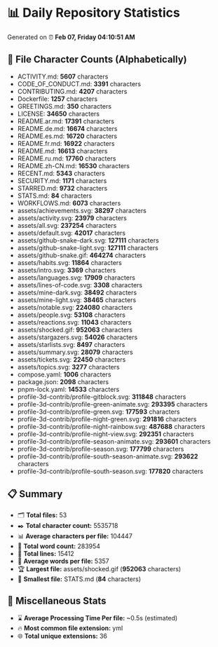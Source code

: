 # 📊 Daily Repository Statistics
Generated on ⏰ **Feb 07, Friday 04:10:51 AM**

## 📂 File Character Counts (Alphabetically)
- ACTIVITY.md: **5607** characters
- CODE_OF_CONDUCT.md: **3391** characters
- CONTRIBUTING.md: **4207** characters
- Dockerfile: **1257** characters
- GREETINGS.md: **350** characters
- LICENSE: **34650** characters
- README.ar.md: **17391** characters
- README.de.md: **16674** characters
- README.es.md: **16720** characters
- README.fr.md: **16922** characters
- README.md: **16613** characters
- README.ru.md: **17760** characters
- README.zh-CN.md: **16530** characters
- RECENT.md: **5343** characters
- SECURITY.md: **1171** characters
- STARRED.md: **9732** characters
- STATS.md: **84** characters
- WORKFLOWS.md: **6073** characters
- assets/achievements.svg: **38297** characters
- assets/activity.svg: **23979** characters
- assets/all.svg: **237254** characters
- assets/default.svg: **42017** characters
- assets/github-snake-dark.svg: **127111** characters
- assets/github-snake-light.svg: **127111** characters
- assets/github-snake.gif: **464274** characters
- assets/habits.svg: **11864** characters
- assets/intro.svg: **3369** characters
- assets/languages.svg: **17909** characters
- assets/lines-of-code.svg: **3308** characters
- assets/mine-dark.svg: **38492** characters
- assets/mine-light.svg: **38465** characters
- assets/notable.svg: **224080** characters
- assets/people.svg: **53108** characters
- assets/reactions.svg: **11043** characters
- assets/shocked.gif: **952063** characters
- assets/stargazers.svg: **54026** characters
- assets/starlists.svg: **8497** characters
- assets/summary.svg: **28079** characters
- assets/tickets.svg: **22450** characters
- assets/topics.svg: **3277** characters
- compose.yaml: **1006** characters
- package.json: **2098** characters
- pnpm-lock.yaml: **14533** characters
- profile-3d-contrib/profile-gitblock.svg: **311848** characters
- profile-3d-contrib/profile-green-animate.svg: **293395** characters
- profile-3d-contrib/profile-green.svg: **177593** characters
- profile-3d-contrib/profile-night-green.svg: **291816** characters
- profile-3d-contrib/profile-night-rainbow.svg: **487688** characters
- profile-3d-contrib/profile-night-view.svg: **292351** characters
- profile-3d-contrib/profile-season-animate.svg: **293601** characters
- profile-3d-contrib/profile-season.svg: **177799** characters
- profile-3d-contrib/profile-south-season-animate.svg: **293622** characters
- profile-3d-contrib/profile-south-season.svg: **177820** characters

## 📋 Summary
- 🗂️ **Total files:** 53
- ✒️ **Total character count:** 5535718
- 📊 **Average characters per file:** 104447
- 📝 **Total word count:** 283954
- 🧾 **Total lines:** 15412
- 📐 **Average words per file:** 5357
- 🏆 **Largest file:** assets/shocked.gif (**952063** characters)
- 🥉 **Smallest file:** STATS.md (**84** characters)

## 🌟 Miscellaneous Stats
- ⌛ **Average Processing Time Per file:** ~0.5s (estimated)
- 🔥 **Most common file extension:** yml
- 🌐 **Total unique extensions:** 36
